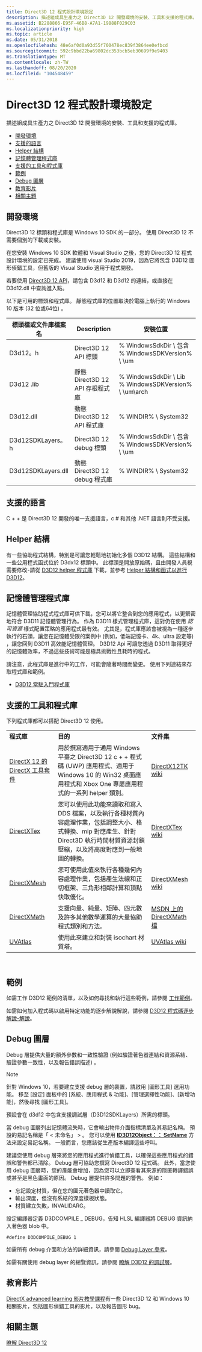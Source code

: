 ```yaml
---
title: Direct3D 12 程式設計環境設定
description: 描述組成具生產力之 Direct3D 12 開發環境的安裝、工具和支援的程式庫。
ms.assetid: B2288866-E95F-46B8-A7A1-19888F029C03
ms.localizationpriority: high
ms.topic: article
ms.date: 05/31/2018
ms.openlocfilehash: 48e6af0d0a93d55f700478ec839f3864ee0efbcd
ms.sourcegitcommit: 592c9bbd22ba69802dc353bcb5eb30699f9e9403
ms.translationtype: MT
ms.contentlocale: zh-TW
ms.lasthandoff: 08/20/2020
ms.locfileid: "104548459"
---
```

# <a name="direct3d-12-programming-environment-setup"></a>Direct3D 12 程式設計環境設定

描述組成具生產力之 Direct3D 12 開發環境的安裝、工具和支援的程式庫。

-   [開發環境](#development-environment)
-   [支援的語言](#supported-languages)
-   [Helper 結構](#helper-structures)
-   [記憶體管理程式庫](#memory-management-library)
-   [支援的工具和程式庫](#supported-tools-and-libraries)
-   [範例](#samples)
-   [Debug 圖層](#debug-layer)
-   [教育影片](#educational-videos)
-   [相關主題](#related-topics)

## <a name="development-environment"></a>開發環境

Direct3D 12 標頭和程式庫是 Windows 10 SDK 的一部分。 使用 Direct3D 12 不需要個別的下載或安裝。

在您安裝 Windows 10 SDK 軟體和 Visual Studio 之後，您的 Direct3D 12 程式設計環境的設定已完成。 建議使用 visual Studio 2019，因為它將包含 D3D12 圖形偵錯工具，但舊版的 Visual Studio 適用于程式開發。

若要使用 [Direct3D 12 API](direct3d-12-reference.md)，請包含 D3d12 和 D3d12 的連結，或直接在 D3d12.dll 中查詢進入點。

以下是可用的標頭和程式庫。 靜態程式庫的位置取決於電腦上執行的 Windows 10 版本 (32 位或64位) 。



| 標頭檔或文件庫檔案名 | Description                         | 安裝位置      |
|-----------------------------|-------------------------------------|-----------------------|
| D3d12。h                     | Direct3D 12 API 標頭              | % WindowsSdkDir \\ 包含 \% WindowsSDKVersion% \\ \um |
| D3d12 .lib                   | 靜態 Direct3D 12 API 存根程式庫 | % WindowsSdkDir \\ Lib \% WindowsSDKVersion% \\ \um\arch |
| D3d12.dll                   | 動態 Direct3D 12 API 程式庫     | % WINDIR% \\ System32    |
| D3d12SDKLayers。h            | Direct3D 12 debug 標頭            | % WindowsSdkDir \\ 包含 \% WindowsSDKVersion% \\ \um |
| D3d12SDKLayers.dll          | 動態 Direct3D 12 debug 程式庫   | % WINDIR% \\ System32    |



## <a name="supported-languages"></a>支援的語言

C + + 是 Direct3D 12 開發的唯一支援語言，c # 和其他 .NET 語言則不受支援。

## <a name="helper-structures"></a>Helper 結構

有一些協助程式結構，特別是可讓您輕鬆地初始化多個 D3D12 結構。 這些結構和一些公用程式函式位於 D3dx12 標頭中。 此標頭是開放原始碼，且由開發人員視需要修改-請從 [D3D12 helper 程式庫](https://github.com/Microsoft/DirectX-Graphics-Samples/tree/master/Libraries/D3DX12) 下載，並參考 [Helper 結構和函式以進行 D3D12](helper-structures-and-functions-for-d3d12.md)。

## <a name="memory-management-library"></a>記憶體管理程式庫

記憶體管理協助程式程式庫可供下載，您可以將它整合到您的應用程式，以更緊密地符合 D3D11 記憶體管理行為。 作為 D3D11 樣式管理程式庫，這對仍在使用 *認可資源* 樣式配置策略的應用程式最有效。 尤其是，程式庫應該會被視為一種逐步執行的石頭，讓您在記憶體受限的案例中 (例如，低端記憶卡、4k、ultra 設定等) ，讓您回到 D3D11 高效能記憶體管理。 D3D12 Api 可讓您透過 D3D11 取得更好的記憶體效率，不過這些技術可能是極具挑戰性且耗時的程式。

請注意，此程式庫是進行中的工作，可能會隨著時間而變更。 使用下列連結來存取程式庫和範例。

-   [D3D12 常駐入門程式庫](https://github.com/Microsoft/DirectX-Graphics-Samples/tree/master/Libraries)

## <a name="supported-tools-and-libraries"></a>支援的工具和程式庫

下列程式庫都可以搭配 Direct3D 12 使用。



|                                                                                  |                                                                                                                                                                                                                                                                        |                                                                                                            |
|----------------------------------------------------------------------------------|------------------------------------------------------------------------------------------------------------------------------------------------------------------------------------------------------------------------------------------------------------------------|------------------------------------------------------------------------------------------------------------|
| **程式庫**                                                                      | **目的**                                                                                                                                                                                                                                                            | **文件集**                                                                                          |
| [DirectX 12 的 DirectX 工具套件](https://github.com/Microsoft/DirectXTK12) | 用於撰寫適用于通用 Windows 平臺之 Direct3D 12 c + + 程式碼 (UWP) 應用程式、適用于 Windows 10 的 Win32 桌面應用程式和 Xbox One 專屬應用程式的一系列 helper 類別。                                                                         | [DirectX12TK wiki](https://github.com/Microsoft/DirectXTK12/wiki)                                          |
| [DirectXTex](https://github.com/Microsoft/DirectXTex)                      | 您可以使用此功能來讀取和寫入 DDS 檔案，以及執行各種材質內容處理作業，包括調整大小、格式轉換、mip 對應產生、針對 Direct3D 執行時間材質資源封鎖壓縮，以及將高度對應到一般地圖的轉換。 | [DirectXTex wiki](https://github.com/Microsoft/DirectXTex/wiki)                                            |
| [DirectXMesh](https://github.com/Microsoft/DirectXMesh)                   | 您可使用此值來執行各種幾何內容處理作業，包括產生法線和正切框架、三角形相鄰計算和頂點快取優化。                                                                                | [DirectXMesh wiki](https://github.com/Microsoft/DirectXMesh/wiki)                                          |
| [DirectXMath](https://github.com/Microsoft/DirectXMath)                     | 支援向量、純量、矩陣、四元數及許多其他數學運算的大量協助程式類別和方法。                                                                                                                               | [MSDN 上的 DirectXMath 檔](/windows/desktop/dxmath/ovw-xnamath-progguide) |
| [UVAtlas](https://github.com/Microsoft/UVAtlas)                         | 使用此來建立和封裝 isochart 材質塔。                                                                                                                                                                                                           | [UVAtlas wiki](https://github.com/Microsoft/UVAtlas/wiki)                                                  |



 

## <a name="samples"></a>範例

如需工作 D3D12 範例的清單，以及如何尋找和執行這些範例，請參閱 [工作範例](working-samples.md)。

如需如何加入程式碼以啟用特定功能的逐步解說解說，請參閱 [D3D12 程式碼逐步解說-解說](d3d12-code-walk-throughs.md)。

## <a name="debug-layer"></a>Debug 圖層

Debug 層提供大量的額外參數和一致性驗證 (例如驗證著色器連結和資源系結、驗證參數一致性，以及報告錯誤描述) 。

> [!Note]  
> 針對 Windows 10，若要建立支援 debug 層的裝置，請啟用 [圖形工具] 選用功能。 移至 [設定] 面板中的 [系統、應用程式 & 功能]、[管理選擇性功能]、[新增功能]，然後尋找 [圖形工具]。

預設會在 d3d12 中包含支援調試層（D3D12SDKLayers）所需的標頭。

當 debug 圖層列出記憶體流失時，它會輸出物件介面指標清單及其易記名稱。 預設的易記名稱是「 &lt; 未命名」 &gt; 。 您可以使用 [**ID3D12Object：： SetName**](/windows/desktop/api/d3d12/nf-d3d12-id3d12object-setname) 方法來設定易記名稱。 一般而言，您應該從生產版本編譯這些呼叫。

建議您使用 debug 層來將您的應用程式進行偵錯工具，以確保這些應用程式的錯誤和警告都已清除。 Debug 層可協助您撰寫 Direct3D 12 程式碼。 此外，當您使用 debug 圖層時，您的產能會增加，因為您可以立即查看其來源的隱匿轉譯錯誤或甚至是黑色畫面的原因。 Debug 層提供許多問題的警告。 例如：

-   忘記設定材質，但在您的圖元著色器中讀取它。
-   輸出深度，但沒有系結的深度樣板狀態。
-   材質建立失敗，INVALIDARG。

設定編譯器定義 D3DCOMPILE \_ DEBUG，告知 HLSL 編譯器將 DEBUG 資訊納入著色器 blob 中。

``` syntax
#define D3DCOMPILE_DEBUG 1
```

如需所有 debug 介面和方法的詳細資訊，請參閱 [Debug Layer 參考](direct3d-12-sdklayers-reference.md)。

如需有關使用 debug layer 的總覽資訊，請參閱 [瞭解 D3D12 的調試層](understanding-the-d3d12-debug-layer.md)。

## <a name="educational-videos"></a>教育影片

[DirectX advanced learning 影片教學課程](https://www.youtube.com/channel/UCiaX2B8XiXR70jaN7NK-FpA)有一些 Direct3D 12 和 Windows 10 相關影片，包括圖形偵錯工具的影片，以及報告圖形 bug。

## <a name="related-topics"></a>相關主題

<dl> <dt>

[瞭解 Direct3D 12](directx-12-getting-started.md)
</dt> </dl>

 

 